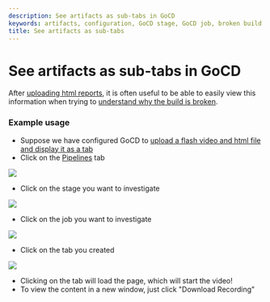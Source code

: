 ```yaml
---
description: See artifacts as sub-tabs in GoCD
keywords: artifacts, configuration, GoCD stage, GoCD job, broken build
title: See artifacts as sub-tabs
---
```



# See artifacts as sub-tabs in GoCD

After [uploading html reports](../configuration/dev_upload_test_report.html), it is often useful to be able to easily view this information when trying to [understand why the build is broken](dev_understand_why_build_broken.html).

### Example usage

-   Suppose we have configured GoCD to [upload a flash video and html file and display it as a tab](../configuration/dev_upload_test_report.html)
-   Click on the [Pipelines](../navigation/pipelines_dashboard_page.html) tab

![](../images/topnav_pipelines.png)

-   Click on the stage you want to investigate

![](../images/click_on_stage.png)

-   Click on the job you want to investigate

![](../images/2_click_job_with_tab.png)

-   Click on the tab you created

![](../images/3_click_my_subtab.png)

-   Clicking on the tab will load the page, which will start the video!
-   To view the content in a new window, just click "Download Recording"
